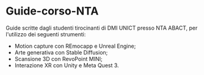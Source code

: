 # Guide-corso-NTA
Guide scritte dagli studenti tirocinanti di DMI UNICT presso NTA ABACT, per l'utilizzo dei seguenti strumenti:

- Motion capture con REmocapp e Unreal Engine;
- Arte generativa con Stable Diffusion;
- Scansione 3D con RevoPoint MINI;
- Interazione XR con Unity e Meta Quest 3.
